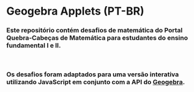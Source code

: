 # Geogebra Applets (PT-BR)

### Este repositório contém desafios de matemática do Portal Quebra-Cabeças de Matemática para estudantes do ensino fundamental I e II. 

<br>

### Os desafios foram adaptados para uma versão interativa utilizando JavaScript em conjunto com a API do [Geogebra](https://www.geogebra.org/).